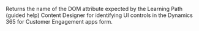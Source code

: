 Returns the name of the DOM attribute expected by the Learning Path (guided help) Content Designer for identifying UI controls in the Dynamics 365 for Customer Engagement apps form.


